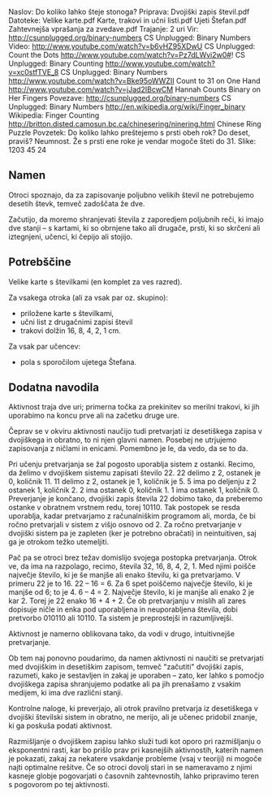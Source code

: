 Naslov: Do koliko lahko šteje stonoga?
Priprava: Dvojiški zapis števil.pdf
Datoteke: 
	Velike karte.pdf
	Karte, trakovi in učni listi.pdf
	Ujeti Štefan.pdf
	Zahtevnejša vprašanja za zvedave.pdf
Trajanje: 2 uri
Vir: 
    http://csunplugged.org/binary-numbers CS Unplugged: Binary Numbers
Video:
	http://www.youtube.com/watch?v=b6vHZ95XDwU CS Unplugged: Count the Dots
	http://www.youtube.com/watch?v=Pz7dLWvi2w0#! CS Unplugged: Binary Counting
	http://www.youtube.com/watch?v=xc0stfTVE_8 CS Unplugged: Binary Numbers
	http://www.youtube.com/watch?v=Bke95oWWZII Count to 31 on One Hand
	http://www.youtube.com/watch?v=jJad2IBcwCM Hannah Counts Binary on Her Fingers
Povezave:
	http://csunplugged.org/binary-numbers CS Unplugged: Binary Numbers
	http://en.wikipedia.org/wiki/Finger_binary Wikipedia: Finger Counting
	http://britton.disted.camosun.bc.ca/chinesering/ninering.html Chinese Ring Puzzle
Povzetek:
	Do koliko lahko preštejemo s prsti obeh rok? Do deset, praviš? Neumnost.
	Že s prsti ene roke je vendar mogoče šteti do 31.
Slike: 1203 45 24

Namen
-----

Otroci spoznajo, da za zapisovanje poljubno velikih števil ne potrebujemo desetih števk, temveč zadoščata že dve.

Začutijo, da moremo shranjevati števila z zaporedjem poljubnih reči, ki imajo dve stanji – s kartami, ki so obrnjene tako ali drugače, prsti, ki so skrčeni ali iztegnjeni, učenci, ki čepijo ali stojijo.


Potrebščine
-----------

Velike karte s številkami (en komplet za ves razred).

Za vsakega otroka (ali za vsak par oz. skupino):

- priložene karte s številkami,
- učni list z drugačnimi zapisi števil
- trakovi dolžin 16, 8, 4, 2, 1 cm.

Za vsak par učencev:

- pola s sporočilom ujetega Štefana.

Dodatna navodila
----------------

Aktivnost traja dve uri; primerna točka za prekinitev so merilni trakovi, ki jih uporabimo na koncu prve ali na začetku druge ure.

Čeprav se v okviru aktivnosti naučijo tudi pretvarjati iz desetiškega zapisa v dvojiškega in obratno, to ni njen glavni namen. Posebej ne utrjujemo zapisovanja z ničlami in enicami. Pomembno je le, da vedo, da se to da.

Pri učenju pretvarjanja se žal pogosto uporablja sistem z ostanki. Recimo, da želimo v dvojiškem sistemu zapisati število 22. 22 delimo z 2, ostanek je 0, količnik 11. 11 delimo z 2, ostanek je 1, količnik je 5. 5 ima po deljenju z 2 ostanek 1, količnik 2. 2 ima ostanek 0, količnik 1. 1 ima ostanek 1, količnik 0. Preverjanje je končano, dvojiški zapis števila 22 dobimo tako, da preberemo ostanke v obratnem vrstnem redu, torej 10110. Tak postopek se resda uporablja, kadar pretvarjamo z računalniškim programom ali, morda, če bi ročno pretvarjali v sistem z višjo osnovo od 2. Za ročno pretvarjanje v dvojiški sistem pa je zapleten (ker je potrebno obračati) in neintuitiven, saj ga je otrokom težko utemeljiti.

Pač pa se otroci brez težav domislijo svojega postopka pretvarjanja. Otrok ve, da ima na razpolago, recimo, števila 32, 16, 8, 4, 2, 1. Med njimi poišče največje število, ki je še manjše ali enako številu, ki ga pretvarjamo. V primeru 22 je to 16. 22 – 16 = 6. Za 6 spet poiščemo največje število, ki je manjše od 6; to je 4. 6 – 4 = 2. Največje število, ki je manjše ali enako 2 je kar 2. Torej je 22 enako 16 + 4 + 2. Če ob pretvarjanju v mislih ali zares dopisuje ničle in enka pod uporabljena in neuporabljena števila, dobi pretvorbo 010110 ali 10110. Ta sistem je preprostejši in razumljivejši.

Aktivnost je namerno oblikovana tako, da vodi v drugo, intuitivnejše pretvarjanje.

Ob tem naj ponovno poudarimo, da namen aktivnosti ni naučiti se pretvarjati med dvojiškim in desetiškim zapisom, temveč "začutiti" dvojiški zapis, razumeti, kako je sestavljen in zakaj je uporaben – zato, ker lahko s pomočjo dvojiškega zapisa shranjujemo podatke ali pa jih prenašamo z vsakim medijem, ki ima dve različni stanji.

Kontrolne naloge, ki preverjajo, ali otrok pravilno pretvarja iz desetiškega v dvojiški številski sistem in obratno, ne merijo, ali je učenec pridobil znanje, ki ga poskuša podati aktivnost.

Razmišljanje o dvojiškem zapisu lahko služi tudi kot oporo pri razmišljanju o eksponentni rasti, kar bo prišlo prav pri kasnejših aktivnostih, katerih namen je pokazati, zakaj za nekatere vsakdanje probleme (vsaj v teoriji) ni mogoče najti optimalne rešitve. Če so otroci dovolj stari in se nameravamo z njimi kasneje globje pogovarjati o časovnih zahtevnostih, lahko pripravimo teren s pogovorom po tej aktivnosti.
